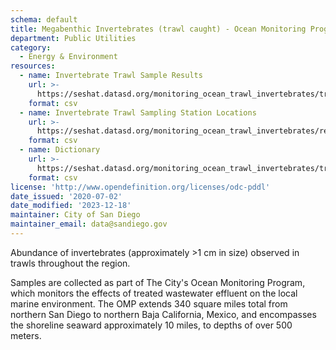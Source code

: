 ```yaml
---
schema: default
title: Megabenthic Invertebrates (trawl caught) - Ocean Monitoring Program
department: Public Utilities
category:
  - Energy & Environment
resources:
  - name: Invertebrate Trawl Sample Results
    url: >-
      https://seshat.datasd.org/monitoring_ocean_trawl_invertebrates/trawl_invertebrates_datasd.csv
    format: csv
  - name: Invertebrate Trawl Sampling Station Locations
    url: >-
      https://seshat.datasd.org/monitoring_ocean_trawl_invertebrates/reference_stations_invertebrate_trawls.csv
    format: csv
  - name: Dictionary
    url: >-
      https://seshat.datasd.org/monitoring_ocean_trawl_invertebrates/trawl_invertebrates_dictionary_datasd.csv
    format: csv
license: 'http://www.opendefinition.org/licenses/odc-pddl'
date_issued: '2020-07-02'
date_modified: '2023-12-18'
maintainer: City of San Diego
maintainer_email: data@sandiego.gov
---
```

Abundance of invertebrates (approximately >1 cm in size) observed in trawls throughout the region.
<!--more-->
Samples are collected as part of The City's Ocean Monitoring Program, which monitors the effects of treated wastewater effluent on the local marine environment. The OMP extends 340 square miles total from northern San Diego to northern Baja California, Mexico, and encompasses the shoreline seaward approximately 10 miles, to depths of over 500 meters.
